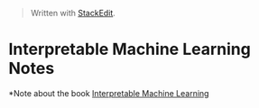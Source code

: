 > Written with [StackEdit](https://stackedit.io/).

# Interpretable Machine Learning Notes

*Note about the book [Interpretable Machine Learning](https://christophm.github.io/interpretable-ml-book/)
<!--stackedit_data:
eyJoaXN0b3J5IjpbMTM2MjYxMTAyMl19
-->